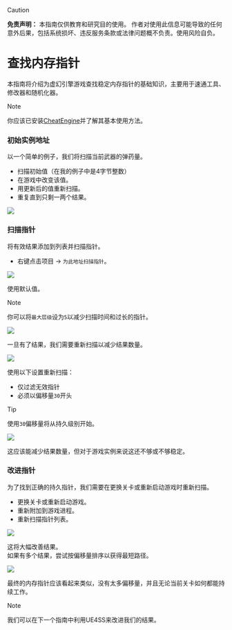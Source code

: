 > [!CAUTION]
> **免责声明：** 本指南仅供教育和研究目的使用。
> 作者对使用此信息可能导致的任何意外后果，包括系统损坏、违反服务条款或法律问题概不负责。使用风险自负。

# 查找内存指针
本指南将介绍为虚幻引擎游戏查找稳定内存指针的基础知识，主要用于速通工具、修改器和随机化器。

> [!NOTE]  
> 你应该已安装[CheatEngine](https://www.cheatengine.org/)并了解其基本使用方法。


### 初始实例地址
以一个简单的例子，我们将扫描当前武器的弹药量。

- 扫描初始值（在我的例子中是4字节整数）
- 在游戏中改变该值。
- 用更新后的值重新扫描。
- 重复直到只剩一两个结果。

![](/Media/memoryPointers/1.png)

### 扫描指针
将有效结果添加到列表并扫描指针。

- 右键点击项目 -> `为此地址扫描指针`。

![](/Media/memoryPointers/2.png)

使用默认值。

> [!NOTE]  
> 你可以将`最大层级`设为`5`以减少扫描时间和过长的指针。

![](/Media/memoryPointers/3.png)

一旦有了结果，我们需要重新扫描以减少结果数量。

![](/Media/memoryPointers/4.png)

使用以下设置重新扫描：
- 仅过滤无效指针
- 必须以偏移量`30`开头

> [!TIP]
> 使用`30`偏移量将从持久级别开始。


![](/Media/memoryPointers/5.png)

这应该能减少结果数量，但对于游戏实例来说这还不够或不够稳定。

### 改进指针
为了找到正确的持久指针，我们需要在更换关卡或重新启动游戏时重新扫描。

- 更换关卡或重新启动游戏。
- 重新附加到游戏进程。
- 重新扫描指针列表。

![](/Media/memoryPointers/6.png)

这将大幅改善结果。<br>
如果有多个结果，尝试按偏移量排序以获得最短路径。

![](/Media/memoryPointers/7.png)

最终的内存指针应该看起来类似，没有太多偏移量，并且无论当前关卡如何都能持续工作。


> [!NOTE]
> 我们可以在下一个指南中利用UE4SS来改进我们的结果。